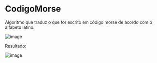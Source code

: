 # CodigoMorse

Algoritmo que traduz o que for escrito em código morse de acordo com o alfabeto latino.

![image](https://user-images.githubusercontent.com/103225393/173916797-fbfea54e-33fe-4e0a-971e-e90b9ee7244b.png)

Resultado:

![image](https://user-images.githubusercontent.com/103225393/173916824-1a507638-d382-48bb-b810-da39f8d7b4a5.png)
